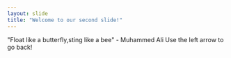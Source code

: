 ```yaml
---
layout: slide
title: "Welcome to our second slide!"
---
```

"Float like a butterfly,sting like a bee" - Muhammed Ali
Use the left arrow to go back!
